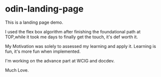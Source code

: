 # odin-landing-page
This is a landing page demo.

I used the flex box algorithm after finishing the foundational path at TOP,while it took me days to finally get the touch, it's def worth it.

My Motivation was solely to assessed my learning and apply it. Learning is fun, it's more fun when implemented. 

I'm working on the advance part at WCIG and docdev.

Much Love.